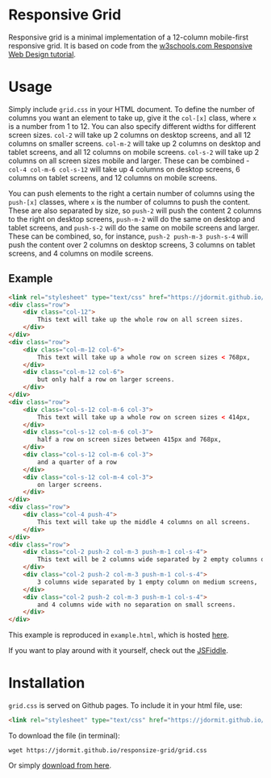 # Responsive Grid
Responsive grid is a minimal implementation of a 12-column mobile-first responsive grid. It is based on code from the [w3schools.com Responsive Web Design tutorial](http://www.w3schools.com/css/css_rwd_intro.asp).

# Usage
Simply include `grid.css` in your HTML document. To define the number of columns you want an element to take up, give it the `col-[x]` class, where `x` is a number from 1 to 12. You can also specify different widths for different screen sizes. `col-2` will take up 2 columns on desktop screens, and all 12 columns on smaller screens. `col-m-2` will take up 2 columns on desktop and tablet screens, and all 12 columns on mobile screens. `col-s-2` will take up 2 columns on all screen sizes mobile and larger. These can be combined - `col-4 col-m-6 col-s-12` will take up 4 columns on desktop screens, 6 columns on tablet screens, and 12 columns on mobile screens.

You can push elements to the right a certain number of columns using the `push-[x]` classes, where `x` is the number of columns to push the content. These are also separated by size, so `push-2` will push the content 2 columns to the right on desktop screens, `push-m-2` will do the same on desktop and tablet screens, and `push-s-2` will do the same on mobile screens and larger. These can be combined, so, for instance, `push-2 push-m-3 push-s-4` will push the content over 2 columns on desktop screens, 3 columns on tablet screens, and 4 columns on modile screens.

## Example
```html
<link rel="stylesheet" type="text/css" href="https://jdormit.github.io/responsive-grid/grid.css">
<div class="row">
    <div class="col-12">
        This text will take up the whole row on all screen sizes.
    </div>
</div>
<div class="row">
    <div class="col-m-12 col-6">
        This text will take up a whole row on screen sizes < 768px,
    </div>
    <div class="col-m-12 col-6">
        but only half a row on larger screens.
    </div>
</div>
<div class="row">
    <div class="col-s-12 col-m-6 col-3">
        This text will take up a whole row on screen sizes < 414px,
    </div>
    <div class="col-s-12 col-m-6 col-3">
        half a row on screen sizes between 415px and 768px,
    </div>
    <div class="col-s-12 col-m-6 col-3">
        and a quarter of a row
    </div>
    <div class="col-s-12 col-m-4 col-3">
        on larger screens.
    </div>
</div>
<div class="row">
    <div class="col-4 push-4">
        This text will take up the middle 4 columns on all screens.
    </div>
</div>
<div class="row">
    <div class="col-2 push-2 col-m-3 push-m-1 col-s-4">
        This text will be 2 columns wide separated by 2 empty columns on large screens,
    </div>
    <div class="col-2 push-2 col-m-3 push-m-1 col-s-4">
        3 columns wide separated by 1 empty column on medium screens,
    </div>
    <div class="col-2 push-2 col-m-3 push-m-1 col-s-4">
        and 4 columns wide with no separation on small screens.
    </div>
</div>
```

This example is reproduced in `example.html`, which is hosted [here](https://jdormit.github.io/responsive-grid/example.html).

If you want to play around with it yourself, check out the [JSFiddle](https://jsfiddle.net/x3f56bLp/4/).

# Installation
`grid.css` is served on Github pages. To include it in your html file, use:

```html
<link rel="stylesheet" type="text/css" href="https://jdormit.github.io/responsive-grid/grid.css">
```

To download the file (in terminal):

`wget https://jdormit.github.io/responsize-grid/grid.css`

Or simply <a href="https://jdormit.github.io/responsive-grid/grid.css" download>download from here</a>.
